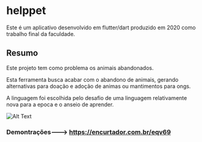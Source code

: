 # helppet

Este é um aplicativo desenvolvido em flutter/dart produzido em 2020 como trabalho final da faculdade.

## Resumo

Este projeto tem como problema os animais abandonados.

Esta ferramenta busca acabar com o abandono de animais, gerando alternativas para doação e adoção de animas ou mantimentos para ongs.

A linguagem foi escolhida pelo desafio de uma linguagem relativamente nova para a epoca e o anseio de aprender. 

![Alt Text](https://media.giphy.com/media/hxLuNsRpu8QBZ5oIwZ/giphy.gif)

### Demontrações---> https://encurtador.com.br/eqv69


